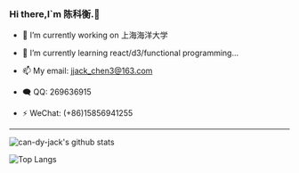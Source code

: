 ### Hi there,I`m 陈科衡.👋

- 🔭 I’m currently working on 上海海洋大学
- 🌱 I’m currently learning react/d3/functional programming...

- 📫 My email: jjack_chen3@163.com
- 🗨️ QQ: 269636915
- ⚡ WeChat: (+86)15856941255

---

![can-dy-jack's github stats](https://github-readme-stats.vercel.app/api?username=can-dy-jack&count_private=true&locale=cn&show_icons=true&&bg_color=dfffef&title_color=0969db&text_color=333333&icon_color=09d95b&hide_border=true)


![Top Langs](https://github-readme-stats.vercel.app/api/top-langs/?username=can-dy-jack&theme=swift&layout=compact)
